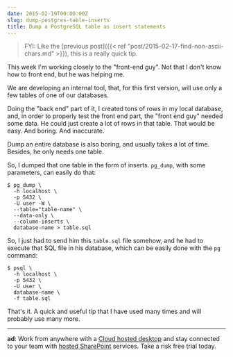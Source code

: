 ```yaml
---
date: 2015-02-19T00:00:00Z
slug: dump-postgres-table-inserts
title: Dump a PostgreSQL table as insert statements
---
```


> FYI: Like the [previous post]({{< ref "post/2015-02-17-find-non-ascii-chars.md" >}}),
> this is a really quick tip.

This week I'm working closely to the "front-end guy". Not that I don't know
how to front end, but he was helping me.

We are developing an internal tool, that, for this first version, will use
only a few tables of one of our databases.

Doing the "back end" part of it, I created tons of rows in my local database,
and, in order to properly test the front end part, the "front end guy"
needed some data. He could just create a lot of rows in that table. That would
be easy. And boring. And inaccurate.

Dump an entire database is also boring, and usually takes a lot of time.
Besides, he only needs one table.

So, I dumped that one table in the form of inserts. `pg_dump`, with some
parameters, can easily do that:

```console
$ pg_dump \
  -h localhost \
  -p 5432 \
  -U user -W \
  --table="table-name" \
  --data-only \
  --column-inserts \
  database-name > table.sql
```

So, I just had to send him this `table.sql` file somehow, and he had to
execute that SQL file in his database, which can be easily done with the `pg`
command:

```console
$ psql \
  -h localhost \
  -p 5432 \
  -U user \
  database-name \
  -f table.sql
```

That's it. A quick and useful tip that I have used many times and will probably
use many more.

---

**ad**: Work from anywhere with a
[Cloud hosted desktop](https://www.clouddesktoponline.com) and stay connected
to your team with	[hosted SharePoint](https://www.cloudappsportal.com) services.
Take a risk free trial today.
